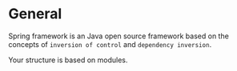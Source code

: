 # General

Spring framework is an Java open source framework based on the concepts of `inversion of control` and `dependency inversion`.

Your structure is based on modules.